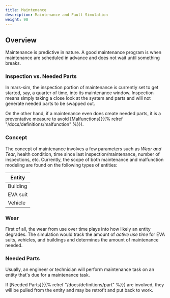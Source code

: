 ```yaml
---
title: Maintenance
description: Maintenance and Fault Simulation
weight: 90
---
```


## Overview

Maintenance is predictive in nature. A good maintenance program is when maintenance are scheduled in advance and 
does not wait until something breaks. 

### Inspection vs. Needed Parts
In mars-sim, the inspection portion of maintenance is currently set to get started, say, a quarter of time, into its maintenance window. Inspection means simply taking a close look at the system and parts and will not generate needed parts to be swapped out. 

On the other hand, if a maintenance even does create needed parts, it is a preventative measure to avoid [Malfunctions]({{% relref "/docs/definitions/malfunction" %}}).

### Concept
The concept of maintenance involves a few parameters such as *Wear and Tear*, health condition, time since last inspection/maintenance, number of inspections, etc. Currently, the scope of both maintenance and malfunction modeling are found on the following types of entities: 
 
| Entity|
| --- |
| Building |
| EVA suit |
| Vehicle |

### Wear
First of all, the wear from use over time plays into how likely an entity degrades. The simulation would track the amount of *active use time* for EVA suits, vehicles, and buildings and determines the amount of maintenance needed.

### Needed Parts 
Usually, an engineer or technician will perform maintenance task on an entity that's due for a maintenance task.

If [Needed Parts]({{% relref "/docs/definitions/part" %}}) are involved, they will be pulled from the entity and may be retrofit and put back to work. 
